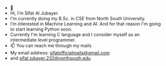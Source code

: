- 👋 
- Hi, I’m Sifat Al Jubayer. 
- I'm currently doing my B.Sc. in CSE from North South University.
- I’m interested in Machine Learning and AI. And for that reason I'm going to start learning Python soon. 
- Currently I'm learning C language and I consider myself as an intermediate level programmer.
- 📫 You can reach me through my mails
- My email address: sifatofficialmails@gmail.com
- and               sifat.jubayer.232@northsouth.edu

<!---
SifatAJ/SifatAJ is a ✨ special ✨ repository because its `README.md` (this file) appears on your GitHub profile.
You can click the Preview link to take a look at your changes.
--->
